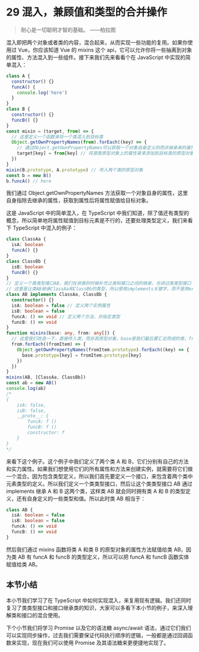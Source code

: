 # 29 混入，兼顾值和类型的合并操作

> 耐心是一切聪明才智的基础。 ——柏拉图

混入即把两个对象或者类的内容，混合起来，从而实现一些功能的复用。如果你使用过 Vue，你应该知道 Vue 的 mixins 这个 api，它可以允许你将一些抽离到对象的属性、方法混入到一些组件。接下来我们先来看看个在 JavaScript 中实现的简单混入：

```js
class A {
  constructor() {}
  funcA() {
    console.log('here')
  }
}
class B {
  constructor() {}
  funcB() {}
}
const mixin = (target, from) => {
  // 这里定义一个函数来将一个类混入到目标类
  Object.getOwnPropertyNames(from).forEach((key) => {
    // 通过Object.getOwnPropertyNames可以获取一个对象自身定义的而非继承来的属性名组成的数组
    target[key] = from[key] // 将源类原型对象上的属性拿来添加到目标类的原型对象上
  })
}
mixin(B.prototype, A.prototype) // 传入两个类的原型对象
const b = new B()
b.funcA() // here
```

我们通过 Object.getOwnPropertyNames 方法获取一个对象自身的属性，这里自身指除去继承的属性，获取到属性后将属性赋值给目标对象。

这是 JavaScript 中的简单混入，在 TypeScript 中我们知道，除了值还有类型的概念，所以简单地将属性赋值到目标元素是不行的，还要处理类型定义，我们来看下 TypeScript 中混入的例子：

```ts
class ClassAa {
  isA: boolean
  funcA() {}
}
class ClassBb {
  isB: boolean
  funcB() {}
}
// 定义一个类类型接口AB，我们在讲类的时候补充过类和接口之间的继承，也讲过类类型接口
// 这里是让类AB继承ClassAa和ClassBb的类型，所以使用implements关键字，而不是用extends
class AB implements ClassAa, ClassBb {
  constructor() {}
  isA: boolean = false // 定义两个实例属性
  isB: boolean = false
  funcA: () => void // 定义两个方法，并指定类型
  funcB: () => void
}
function mixins(base: any, from: any[]) {
  // 这里我们改造一下，直接传入类，而非其原型对象，base是我们最后要汇总而成的类，from是个数组，是我们要混入的源类组成的数组
  from.forEach((fromItem) => {
    Object.getOwnPropertyNames(fromItem.prototype).forEach((key) => {
      base.prototype[key] = fromItem.prototype[key]
    })
  })
}
mixins(AB, [ClassAa, ClassBb])
const ab = new AB()
console.log(ab)
/*
{
    isA: false,
    isB: false,
    __proto__: {
        funcA: f ()
        funcB: f ()
        constructor: f
    }
}
*/
```

来看下这个例子。这个例子中我们定义了两个类 A 和 B，它们分别有自己的方法和实力属性。如果我们想使用它们的所有属性和方法来创建实例，就需要将它们做一个混合。因为包含类型定义，所以我们首先要定义一个接口，来包含着两个类中元素类型的定义。所以我们定义一个类类型接口，然后让这个类类型接口 AB 通过 implements 继承 A 和 B 这两个类，这样类 AB 就会同时拥有类 A 和 B 的类型定义，还有自身定义的一些类型和值。所以此时类 AB 相当于：

```ts
class AB {
  isA: boolean = false
  isB: boolean = false
  funcA: () => void
  funcB: () => void
}
```

然后我们通过 mixins 函数将类 A 和类 B 的原型对象的属性方法赋值给类 AB，因为类 AB 有 funcA 和 funcB 的类型定义，所以可以把 funcA 和 funcB 函数实体赋值给类 AB。

## 本节小结

本小节我们学习了在 TypeScript 中如何实现混入，来复用现有逻辑。我们还同时复习了类类型接口和接口继承类的知识，大家可以多看下本小节的例子，来深入理解类和接口的混合使用。

下个小节我们将学习 Promise 以及它的语法糖 async/await 语法，通过它们我们可以实现同步操作，过去我们需要保证代码执行顺序的逻辑，一般都是通过回调函数来实现，现在我们可以使用 Promise 及其语法糖来更便捷地实现了。
